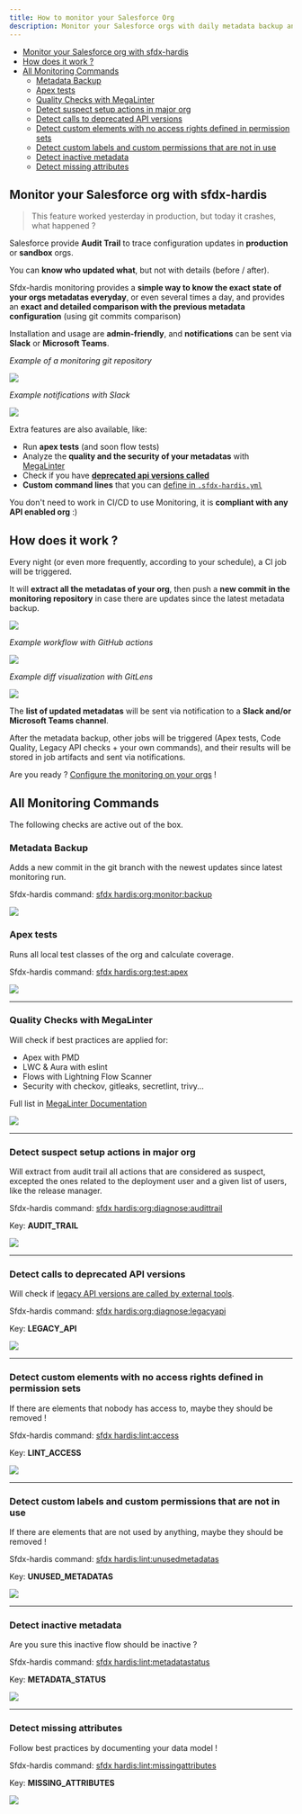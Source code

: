 ```yaml
---
title: How to monitor your Salesforce Org
description: Monitor your Salesforce orgs with daily metadata backup and more, with open source only
---
```

<!-- markdownlint-disable MD013 -->

- [Monitor your Salesforce org with sfdx-hardis](#monitor-your-salesforce-org-with-sfdx-hardis)
- [How does it work ?](#how-does-it-work--)
- [All Monitoring Commands](#other-monitoring-commands)
  - [Metadata Backup](#metadata-backup)
  - [Apex tests](#apex-tests)
  - [Quality Checks with MegaLinter](#quality-checks-with-megalinter)
  - [Detect suspect setup actions in major org](#detect-suspect-setup-actions-in-major-org)
  - [Detect calls to deprecated API versions](#detect-calls-to-deprecated-api-versions)
  - [Detect custom elements with no access rights defined in permission sets](#detect-custom-elements-with-no-access-rights-defined-in-permission-sets)
  - [Detect custom labels and custom permissions that are not in use](#detect-custom-labels-and-custom-permissions-that-are-not-in-use)
  - [Detect inactive metadata](#detect-inactive-metadata)
  - [Detect missing attributes](#detect-missing-attributes)

## Monitor your Salesforce org with sfdx-hardis

> This feature worked yesterday in production, but today it crashes, what happened ?

Salesforce provide **Audit Trail** to trace configuration updates in **production** or **sandbox** orgs.

You can **know who updated what**, but not with details (before / after).

Sfdx-hardis monitoring provides a **simple way to know the exact state of your orgs metadatas everyday**, or even several times a day, and provides an **exact and detailed comparison with the previous metadata configuration** (using git commits comparison)

Installation and usage are **admin-friendly**, and **notifications** can be sent via **Slack** or **Microsoft Teams**.

_Example of a monitoring git repository_

![](assets/images/screenshot-monitoring-git.jpg)

_Example notifications with Slack_

![](assets/images/screenshot-slack-monitoring.jpg)

Extra features are also available, like:

- Run **apex tests** (and soon flow tests)
- Analyze the **quality and the security of your metadatas** with [MegaLinter](https://megalinter.io/latest/)
- Check if you have [**deprecated api versions called**](https://nicolas.vuillamy.fr/handle-salesforce-api-versions-deprecation-like-a-pro-335065f52238)
- **Custom command lines** that you can [define in `.sfdx-hardis.yml`](https://sfdx-hardis.cloudity.com/hardis/org/monitor/all/)

You don't need to work in CI/CD to use Monitoring, it is **compliant with any API enabled org** :)

## How does it work ?

Every night (or even more frequently, according to your schedule), a CI job will be triggered.

It will **extract all the metadatas of your org**, then push a **new commit in the monitoring repository** in case there are updates since the latest metadata backup.

![](assets/images/monitoring-architecture.jpg)

_Example workflow with GitHub actions_

![](assets/images/screenshot-monitoring-jobs.jpg)

_Example diff visualization with GitLens_

![](assets/images/screenshot-monitoring-backup.jpg)

The **list of updated metadatas** will be sent via notification to a **Slack and/or Microsoft Teams channel**.

After the metadata backup, other jobs will be triggered (Apex tests, Code Quality, Legacy API checks + your own commands), and their results will be stored in job artifacts and sent via notifications.

Are you ready ? [Configure the monitoring on your orgs](salesforce-monitoring-config-home.md) !

## All Monitoring Commands

The following checks are active out of the box.

### Metadata Backup

Adds a new commit in the git branch with the newest updates since latest monitoring run.

Sfdx-hardis command: [sfdx hardis:org:monitor:backup](https://sfdx-hardis.cloudity.com/hardis/org/monitor/backup/)

![](assets/images/screenshot-monitoring-backup2.jpg)

### Apex tests

Runs all local test classes of the org and calculate coverage.

Sfdx-hardis command: [sfdx hardis:org:test:apex](https://sfdx-hardis.cloudity.com/hardis/org/test/apex/)

![](assets/images/screenshot-monitoring-apextests.jpg)

___

### Quality Checks with MegaLinter

Will check if best practices are applied for:

- Apex with PMD
- LWC & Aura with eslint
- Flows with Lightning Flow Scanner
- Security with checkov, gitleaks, secretlint, trivy...

Full list in [MegaLinter Documentation](https://megalinter.io/latest/flavors/salesforce/)

![](assets/images/screenshot-monitoring-megalinter.jpg)

___

### Detect suspect setup actions in major org

Will extract from audit trail all actions that are considered as suspect, excepted the ones related to the deployment user and a given list of users, like the release manager.

Sfdx-hardis command: [sfdx hardis:org:diagnose:audittrail](https://sfdx-hardis.cloudity.com/hardis/org/diagnose/audittrail/)

Key: **AUDIT_TRAIL**

![](assets/images/screenshot-monitoring-audittrail.jpg)

___

### Detect calls to deprecated API versions

Will check if [legacy API versions are called by external tools](https://nicolas.vuillamy.fr/handle-salesforce-api-versions-deprecation-like-a-pro-335065f52238).

Sfdx-hardis command: [sfdx hardis:org:diagnose:legacyapi](https://sfdx-hardis.cloudity.com/hardis/org/diagnose/legacyapi/)

Key: **LEGACY_API**

![](assets/images/screenshot-monitoring-legacyapi.jpg)

___

### Detect custom elements with no access rights defined in permission sets

If there are elements that nobody has access to, maybe they should be removed !

Sfdx-hardis command: [sfdx hardis:lint:access](https://sfdx-hardis.cloudity.com/hardis/lint/access/)

Key: **LINT_ACCESS**

![](assets/images/screenshot-monitoring-lintaccess.jpg)

___

### Detect custom labels and custom permissions that are not in use

If there are elements that are not used by anything, maybe they should be removed !

Sfdx-hardis command: [sfdx hardis:lint:unusedmetadatas](https://sfdx-hardis.cloudity.com/hardis/lint/unusedmetadatas/)

Key: **UNUSED_METADATAS**

![](assets/images/screenshot-monitoring-unused-metadatas.jpg)

___

### Detect inactive metadata

Are you sure this inactive flow should be inactive ?

Sfdx-hardis command: [sfdx hardis:lint:metadatastatus](https://sfdx-hardis.cloudity.com/hardis/lint/metadatastatus/)

Key: **METADATA_STATUS**

![](assets/images/screenshot-monitoring-inactive-metadata.jpg)

___

### Detect missing attributes

Follow best practices by documenting your data model !

Sfdx-hardis command: [sfdx hardis:lint:missingattributes](https://sfdx-hardis.cloudity.com/hardis/lint/missingattributes/)

Key: **MISSING_ATTRIBUTES**

![](assets/images/screenshot-monitoring-missing-attributes.jpg)

